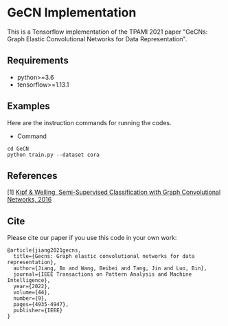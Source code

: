 # GeCN Implementation
This is a Tensorflow implementation of the TPAMI 2021 paper "GeCNs: Graph Elastic Convolutional Networks for Data Representation".

## Requirements
- python>=3.6
- tensorflow>=1.13.1


## Examples
Here are the instruction commands for running the codes.
* Command
```
cd GeCN
python train.py --dataset cora 
```

## References

[1] [Kipf & Welling, Semi-Supervised Classification with Graph Convolutional Networks, 2016](https://arxiv.org/abs/1609.02907)


## Cite

Please cite our paper if you use this code in your own work:

```
@article{jiang2021gecns,
  title={Gecns: Graph elastic convolutional networks for data representation},
  author={Jiang, Bo and Wang, Beibei and Tang, Jin and Luo, Bin},
  journal={IEEE Transactions on Pattern Analysis and Machine Intelligence},
  year={2022},
  volume={44},
  number={9},
  pages={4935-4947},
  publisher={IEEE}
}
```